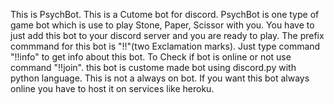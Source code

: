 This is PsychBot. This is a Cutome bot for discord.
PsychBot is one type of game bot which is use to play Stone, Paper, Scissor with you. You have to just add this bot to your discord server and you are ready to play.
The prefix commmand for this bot is "!!"(two Exclamation marks). Just type command "!!info" to get info about this bot. 
To Check if bot is online or not use command "!!join".
this bot is custome made bot using discord.py with python language. This is not a always on bot. If you want this bot always online you have to host it on services like heroku.
